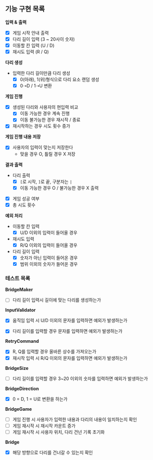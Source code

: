 ## 기능 구현 목록

**입력 & 출력**
- [x] 게임 시작 안내 출력
- [x] 다리 길이 입력 (3 ~ 20사이 숫자)
- [x] 이동할 칸 입력 (U / D)
- [x] 재시도 입력 (R / Q)

**다리 생성**
- 입력한 다리 길이만큼 다리 생성
    - [x] 0(아래), 1(위)형식으로 다리 요소 랜덤 생성
    - [x] 0➝D / 1➝U 변환

**게임 진행**
- [x] 생성된 다리와 사용자의 현입력 비교
    - [x] 이동 가능한 경우 계속 진행
    - [x] 이동 불가능한 경우 재시작 / 종료
- [x] 재시작하는 경우 시도 횟수 증가

**게임 진행 내용 저장**
- [x] 사용자의 입력이 맞는지 저장한다
    - 맞을 경우 O, 틀릴 경우 X 저장

**결과 출력**
- 다리 출력
    - [x] `[`로 시작, `]`로 끝, 구분자는 `|`
    - [x] 이동 가능한 경우 O / 불가능한 경우 X 출력
- [x] 게임 성공 여부
- [x] 총 시도 횟수

**예외 처리**
- 이동할 칸 입력
    - [x] U/D 이외의 입력이 들어올 경우
- 재시도 입력
    - [x] R/Q 이외의 입력이 들어올 경우
- 다리 길이 입력
    - [x] 숫자가 아닌 입력이 들어온 경우
    - [x] 범위 이외의 숫자가 들어온 경우

### 테스트 목록

**BridgeMaker**
- [ ] 다리 길이 입력시 길이에 맞는 다리를 생성하는가

**InputValidator**
- [x] 움직임 입력 시 U/D 이외의 문자를 입력하면 예외가 발생하는가
- [x] 다리 길이를 입력할 경우 문자를 입력하면 예외가 발생하는가


**RetryCommand**
- [x] R, Q를 입력할 경우 올바른 상수를 가져오는가
- [x] 재시작 입력 시 R/Q 이외의 문자를 입력하면 예외가 발생하는가

**BridgeSize**
- [ ] 다리 길이를 입력할 경우 3~20 이외의 숫자를 입력하면 예외가 발생하는가

**BridgeDirection**
- [x] 0 = D, 1 = U로 변환을 하는가

**BridgeGame**
- [ ] 게임 진행 시 사용자가 입력한 내용과 다리의 내용이 일치하는지 확인
- [ ] 게임 재시작 시 재시작 카운트 증가
- [ ] 게임 재시작 시 사용자 위치, 다리 건넌 기록 초기화

**Bridge**
- [x] 해당 방향으로 다리를 건너갈 수 있는지 확인